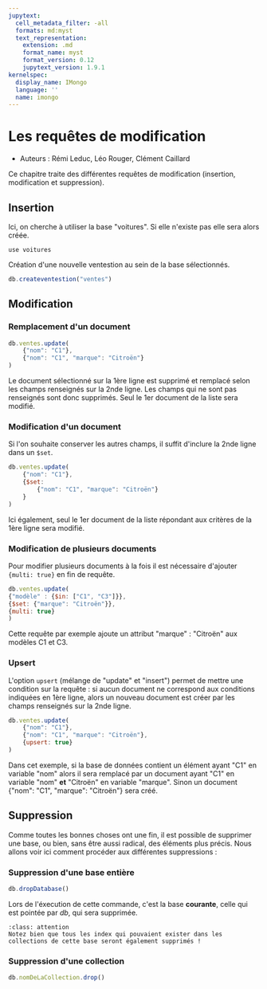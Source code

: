 ```yaml
---
jupytext:
  cell_metadata_filter: -all
  formats: md:myst
  text_representation:
    extension: .md
    format_name: myst
    format_version: 0.12
    jupytext_version: 1.9.1
kernelspec:
  display_name: IMongo
  language: ''
  name: imongo
---
```


# Les requêtes de modification

* Auteurs : Rémi Leduc, Léo Rouger, Clément Caillard

Ce chapitre traite des différentes requêtes de modification (insertion, modification et suppression).

## Insertion
Ici, on cherche à utiliser la base "voitures". Si elle n'existe pas elle sera alors créée.

```{js echo = true, results = 'hide'}
use voitures
```
Création d'une nouvelle ventestion au sein de la base sélectionnés.

```js 
db.createventestion("ventes")
```


## Modification
### Remplacement d'un document
```javascript
db.ventes.update(
	{"nom": "C1"},
	{"nom": "C1", "marque": "Citroën"}
)
```
Le document sélectionné sur la 1ère ligne est supprimé et remplacé selon les champs renseignés sur la 2nde ligne. Les champs qui ne sont pas renseignés sont donc supprimés. Seul le 1er document de la liste sera modifié.

### Modification d'un document
Si l'on souhaite conserver les autres champs, il suffit d'inclure la 2nde ligne dans un `$set`.
```javascript
db.ventes.update(
	{"nom": "C1"},
	{$set:
		{"nom": "C1", "marque": "Citroën"}
	}
)
```
Ici également, seul le 1er document de la liste répondant aux critères de la 1ère ligne sera modifié.

### Modification de plusieurs documents
Pour modifier plusieurs documents à la fois il est nécessaire d'ajouter `{multi: true}` en fin de requête.
```javascript
db.ventes.update(
{"modèle" : {$in: ["C1", "C3"]}},
{$set: {"marque": "Citroën"}},
{multi: true}
)
```
Cette requête par exemple ajoute un attribut "marque" : "Citroën" aux modèles C1 et C3.

### Upsert
L'option `upsert` (mélange de "update" et "insert") permet de mettre une condition sur la requête : si aucun document ne correspond aux conditions indiquées en 1ère ligne, alors un nouveau document est créer par les champs renseignés sur la 2nde ligne.
```javascript
db.ventes.update(
	{"nom": "C1"},
	{"nom": "C1", "marque": "Citroën"},
	{upsert: true}
)
```
Dans cet exemple, si la base de données contient un élément ayant "C1" en variable "nom" alors il sera remplacé par un document ayant "C1" en variable "nom" **et** "Citroën" en variable "marque". Sinon un document {"nom": "C1", "marque": "Citroën"} sera créé.

## Suppression

Comme toutes les bonnes choses ont une fin, il est possible de supprimer une base, ou bien, sans être aussi radical, des éléments plus précis.
Nous allons voir ici comment procéder aux différentes suppressions :

### Suppression d'une base entière
```js
db.dropDatabase()
```
Lors de l'éxecution de cette commande, c'est la base **courante**, celle qui est pointée par _db_, qui sera supprimée.
```{admonition} Important !
:class: attention
Notez bien que tous les index qui pouvaient exister dans les collections de cette base seront également supprimés !
```

### Suppression d'une collection
```js
db.nomDeLaCollection.drop()
```

